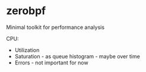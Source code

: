 # zerobpf
Minimal toolkit for performance analysis

CPU:
- Utilization
- Saturation - as queue histogram - maybe over time
- Errors - not important for now